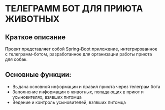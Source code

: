 # ТЕЛЕГРАММ БОТ ДЛЯ ПРИЮТА ЖИВОТНЫХ

## Краткое описание

Проект представляет собой Spring-Boot приложение, интегрированное с телеграмм-ботом, разработанное для организации работы приюта для собак.

## Основные функции:

* Выдача основной информации и правил приюта через телеграм бота
* Заполнение информации о животных, попадающих в приют и усыновителях, взявших питомца
* Ведение и контроль усыновителей, взявших питомца
